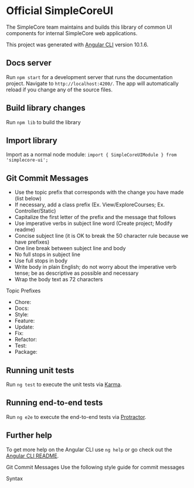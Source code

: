 # Official SimpleCoreUI
The SimpleCore team maintains and builds this library of common UI components for internal SimpleCore web applications.

This project was generated with [Angular CLI](https://github.com/angular/angular-cli) version 10.1.6.

## Docs server

Run `npm start` for a development server that runs the documentation project. Navigate to `http://localhost:4200/`. The app will automatically reload if you change any of the source files.

## Build library changes
Run `npm lib` to build the library

## Import library
Import as a normal node module: `import { SimpleCoreUIModule } from 'simplecore-ui';`

## Git Commit Messages
- Use the topic prefix that corresponds with the change you have made (list below)
- If necessary, add a class prefix (Ex. View/ExploreCourses; Ex. Controller/Static)
- Capitalize the first letter of the prefix and the message that follows
- Use imperative verbs in subject line word (Create project; Modify readme)
- Concise subject line (it is OK to break the 50 character rule because we have prefixes)
- One line break between subject line and body
- No full stops in subject line
- Use full stops in body
- Write body in plain English; do not worry about the imperative verb tense; be as descriptive as possible and necessary
- Wrap the body text as 72 characters

Topic Prefixes
- Chore:
- Docs:
- Style:
- Feature:
- Update:
- Fix:
- Refactor:
- Test:
- Package:

## Running unit tests

Run `ng test` to execute the unit tests via [Karma](https://karma-runner.github.io).

## Running end-to-end tests

Run `ng e2e` to execute the end-to-end tests via [Protractor](http://www.protractortest.org/).

## Further help

To get more help on the Angular CLI use `ng help` or go check out the [Angular CLI README](https://github.com/angular/angular-cli/blob/master/README.md).

Git Commit Messages
Use the following style guide for commit messages

Syntax
